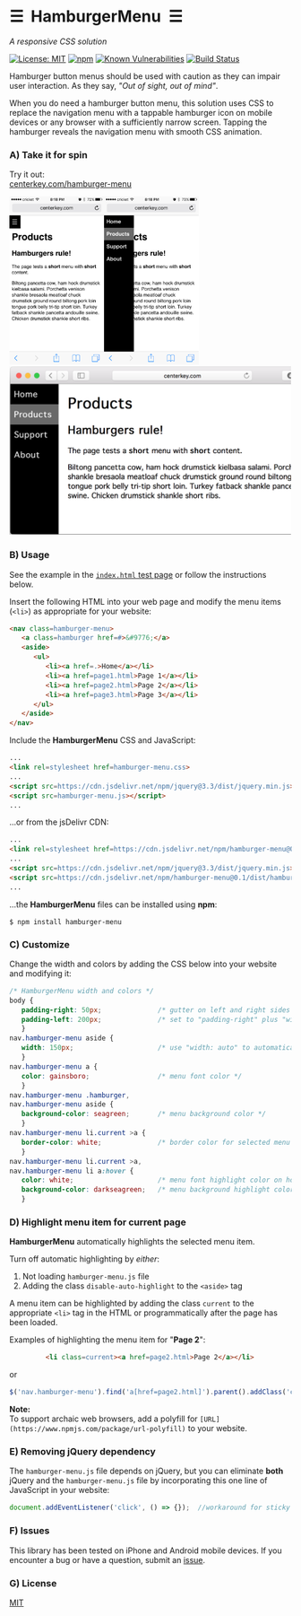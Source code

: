 # &#9776;&nbsp; HamburgerMenu &nbsp;&#9776;
*A responsive CSS solution*

[![License: MIT](https://img.shields.io/badge/License-MIT-blue.svg)](https://github.com/center-key/hamburger-menu/blob/master/LICENSE.txt)
[![npm](https://img.shields.io/npm/v/hamburger-menu.svg)](https://www.npmjs.com/package/hamburger-menu)
[![Known Vulnerabilities](https://snyk.io/test/github/center-key/hamburger-menu/badge.svg)](https://snyk.io/test/github/center-key/hamburger-menu)
[![Build Status](https://travis-ci.org/center-key/hamburger-menu.svg)](https://travis-ci.org/center-key/hamburger-menu)

Hamburger button menus should be used with caution as they can impair user interaction.
As they say, *"Out of sight, out of mind"*.

When you do need a hamburger button menu, this solution uses CSS to replace the navigation menu
with a tappable hamburger icon on mobile devices or any browser with a sufficiently narrow screen.
Tapping the hamburger reveals the navigation menu with smooth CSS animation.

### A) Take it for spin

Try it out:<br>
[centerkey.com/hamburger-menu](http://centerkey.com/hamburger-menu/spec)

<kbd><img src=https://raw.githubusercontent.com/center-key/hamburger-menu/master/screenshots/mobile-hamburger.png height=300 alt=screenshot align=left></kbd>
<kbd><img src=https://raw.githubusercontent.com/center-key/hamburger-menu/master/screenshots/mobile-menu.png      height=300 alt=screenshot></kbd>
<kbd><img src=https://raw.githubusercontent.com/center-key/hamburger-menu/master/screenshots/desktop-menu.png     height=300 alt=screenshot></kbd>

### B) Usage

See the example in the
[`index.html` test page](https://github.com/center-key/hamburger-menu/blob/master/spec/index.html)
or follow the instructions below.

Insert the following HTML into your web page and modify the menu items (`<li>`) as appropriate
for your website:

```html
<nav class=hamburger-menu>
   <a class=hamburger href=#>&#9776;</a>
   <aside>
      <ul>
         <li><a href=.>Home</a></li>
         <li><a href=page1.html>Page 1</a></li>
         <li><a href=page2.html>Page 2</a></li>
         <li><a href=page3.html>Page 3</a></li>
      </ul>
   </aside>
</nav>
````

Include the **HamburgerMenu** CSS and JavaScript:

```html
...
<link rel=stylesheet href=hamburger-menu.css>
...
<script src=https://cdn.jsdelivr.net/npm/jquery@3.3/dist/jquery.min.js></script>
<script src=hamburger-menu.js></script>
...
```

...or from the jsDelivr CDN:

```html
...
<link rel=stylesheet href=https://cdn.jsdelivr.net/npm/hamburger-menu@0.1/dist/hamburger-menu.min.css>
...
<script src=https://cdn.jsdelivr.net/npm/jquery@3.3/dist/jquery.min.js></script>
<script src=https://cdn.jsdelivr.net/npm/hamburger-menu@0.1/dist/hamburger-menu.min.js></script>
...
```

...the **HamburgerMenu** files can be installed using **npm**:

```terminal
$ npm install hamburger-menu
```

### C) Customize

Change the width and colors by adding the CSS below into your website and modifying it:

```css
/* HamburgerMenu width and colors */
body {
   padding-right: 50px;              /* gutter on left and right sides of the main content */
   padding-left: 200px;              /* set to "padding-right" plus "width" of aside */
   }
nav.hamburger-menu aside {
   width: 150px;                     /* use "width: auto" to automatically adjust to menu items */
   }
nav.hamburger-menu a {
   color: gainsboro;                 /* menu font color */
   }
nav.hamburger-menu .hamburger,
nav.hamburger-menu aside {
   background-color: seagreen;       /* menu background color */
   }
nav.hamburger-menu li.current >a {
   border-color: white;              /* border color for selected menu item */
   }
nav.hamburger-menu li.current >a,
nav.hamburger-menu li a:hover {
   color: white;                     /* menu font highlight color on hover */
   background-color: darkseagreen;   /* menu background highlight color on hover */
   }
```

### D) Highlight menu item for current page

**HamburgerMenu** automatically highlights the selected menu item.

Turn off automatic highlighting by *either*:
1. Not loading `hamburger-menu.js` file
1. Adding the class `disable-auto-highlight` to the `<aside>` tag

A menu item can be highlighted by adding the class `current` to the appropriate `<li>` tag in the
HTML or programmatically after the page has been loaded.

Examples of highlighting the menu item for "**Page 2**":

```html
         <li class=current><a href=page2.html>Page 2</a></li>
````

or

```javascript
$('nav.hamburger-menu').find('a[href=page2.html]').parent().addClass('current');
````

**Note:**<br>
To support archaic web browsers, add a polyfill for
`[URL](https://www.npmjs.com/package/url-polyfill)`
to your website.

### E) Removing jQuery dependency

The `hamburger-menu.js` file depends on jQuery, but you can eliminate **both** jQuery
and the `hamburger-menu.js` file by incorporating this one line of JavaScript in your website:

```javascript
document.addEventListener('click', () => {});  //workaround for sticky hover on mobile
```

### F) Issues

This library has been tested on iPhone and Android mobile devices.
If you encounter a bug or have a question, submit an
[issue](https://github.com/center-key/hamburger-menu/issues).

### G) License

[MIT](LICENSE.txt)
